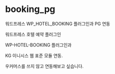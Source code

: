 # booking_pg
워드프레스 WP_HOTEL_BOOKING 플러그인과 PG 연동

워드프레스 호텔 예약 플러그인

WP-HOTEL-BOOKING 플러그인과

KG 이니시스 웹 표준 모듈 연동.

우커머스를 쓰지 않고 연동해보고 싶습니다.
